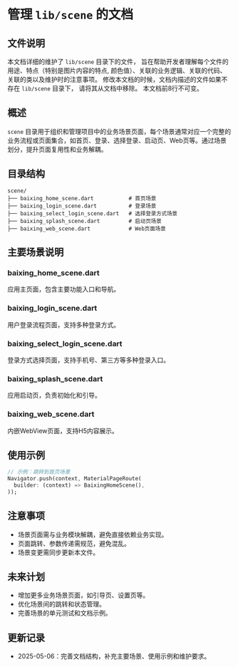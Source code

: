 # 管理 `lib/scene` 的文档
## 文件说明
本文档详细的维护了 `lib/scene` 目录下的文件，
旨在帮助开发者理解每个文件的用途、特点（特别是图片内容的特点, 颜色值）、关联的业务逻辑、关联的代码、关联的类以及维护时的注意事项。
修改本文档的时候，文档内描述的文件如果不存在 `lib/scene` 目录下，
请将其从文档中移除。
本文档前8行不可变。

## 概述
`scene` 目录用于组织和管理项目中的业务场景页面，每个场景通常对应一个完整的业务流程或页面集合，如首页、登录、选择登录、启动页、Web页等。通过场景划分，提升页面复用性和业务解耦。

## 目录结构
```
scene/
├── baixing_home_scene.dart           # 首页场景
├── baixing_login_scene.dart          # 登录场景
├── baixing_select_login_scene.dart   # 选择登录方式场景
├── baixing_splash_scene.dart         # 启动页场景
├── baixing_web_scene.dart            # Web页面场景
```

## 主要场景说明
### baixing_home_scene.dart
应用主页面，包含主要功能入口和导航。

### baixing_login_scene.dart
用户登录流程页面，支持多种登录方式。

### baixing_select_login_scene.dart
登录方式选择页面，支持手机号、第三方等多种登录入口。

### baixing_splash_scene.dart
应用启动页，负责初始化和引导。

### baixing_web_scene.dart
内嵌WebView页面，支持H5内容展示。

## 使用示例
```dart
// 示例：跳转到首页场景
Navigator.push(context, MaterialPageRoute(
  builder: (context) => BaixingHomeScene(),
));
```

## 注意事项
- 场景页面需与业务模块解耦，避免直接依赖业务实现。
- 页面跳转、参数传递需规范，避免混乱。
- 场景变更需同步更新本文件。

## 未来计划
- 增加更多业务场景页面，如引导页、设置页等。
- 优化场景间的跳转和状态管理。
- 完善场景的单元测试和文档示例。

## 更新记录
- 2025-05-06：完善文档结构，补充主要场景、使用示例和维护要求。